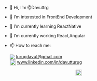 - 👋 Hi, I’m @Davuttrg
- 👀 I’m interested in FrontEnd Development
- 🌱 I’m currently learning ReactNative
- 🤘 I’m currently working React,Angular
- 📫 How to reach me:

  <div display="flex" align-items="center" >
    <img align="center"  src="https://img.icons8.com/color/48/undefined/gmail-new.png" /> 
        <a target="_blank" href="mailto:turugdavut@gmail.com">turugdavut@gmail.com</a>
  </div>
   <div display="flex" align-items="center" >
    <img width="20" height="20" align="center"  src="https://img.icons8.com/color/48/undefined/linkedin-circled--v1.png" /> 
       <a target="_blank" href="https://www.linkedin.com/in/davutturug/">www.linkedin.com/in/davutturug</a>
  </div>

<p align="center">
<img width="20" height="20" src="https://komarev.com/ghpvc/?username=Davuttrg&label=Profile Views&color=grey" />
</p>

